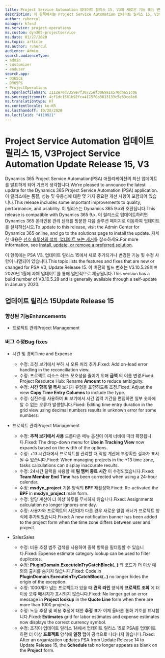 ```yaml
---
title: Project Service Automation 업데이트 릴리스 15, V3의 새로운 기능 또는 변경된 기능
description: 이 항목에서는 Project Service Automation 업데이트 릴리스 15, V3의 새로운 기능에 대한 정보를 제공합니다.
author: ruhercul
manager: kfend
ms.service: project-operations
ms.custom: dyn365-projectservice
ms.date: 01/27/2020
ms.topic: article
ms.author: ruhercul
audience: Admin
search.audienceType:
- admin
- customizer
- enduser
search.app:
- D365CE
- D365PS
- ProjectOperations
ms.openlocfilehash: 2112e70d7359e7f30725ef3069a18570da651c06
ms.sourcegitcommit: 4cf1dc1561b92fca4175f0b3813133c5e63ce8e6
ms.translationtype: HT
ms.contentlocale: ko-KR
ms.lasthandoff: 10/28/2020
ms.locfileid: "4119921"
---
```

# <a name="project-service-automation-update-release-15-v3"></a><span data-ttu-id="6c08e-103">Project Service Automation 업데이트 릴리스 15, V3</span><span class="sxs-lookup"><span data-stu-id="6c08e-103">Project Service Automation Update Release 15, V3</span></span>

<span data-ttu-id="6c08e-104">Dynamics 365 Project Service Automation(PSA) 애플리케이션의 최신 업데이트를 발표하게 되어 기쁘게 생각합니다.</span><span class="sxs-lookup"><span data-stu-id="6c08e-104">We’re pleased to announce the latest update for the Dynamics 365 Project Service Automation (PSA) application.</span></span> <span data-ttu-id="6c08e-105">이 릴리스에는 품질, 성능 및 유용성에 대한 몇 가지 중요한 개선 사항이 포함되어 있습니다.</span><span class="sxs-lookup"><span data-stu-id="6c08e-105">This release includes some important improvements to quality, performance, and usability.</span></span> <span data-ttu-id="6c08e-106">이 릴리스는 Dynamics 365 9.x와 호환됩니다.</span><span class="sxs-lookup"><span data-stu-id="6c08e-106">This release is compatible with Dynamics 365 9.x.</span></span> <span data-ttu-id="6c08e-107">이 릴리스로 업데이트하려면 Dynamics 365 온라인용 관리 센터를 방문한 다음 솔루션 페이지로 이동하여 업데이트를 설치하십시오.</span><span class="sxs-lookup"><span data-stu-id="6c08e-107">To update to this release, visit the Admin Center for Dynamics 365 online, and go to the solutions page to install the update.</span></span> <span data-ttu-id="6c08e-108">자세한 내용은 [선호 솔루션의 설치, 업데이트 또는 제거](https://docs.microsoft.com/power-platform/admin/install-remove-preferred-solution)를 참조하세요.</span><span class="sxs-lookup"><span data-stu-id="6c08e-108">For more information, see [Install, update, or remove a preferred solution](https://docs.microsoft.com/power-platform/admin/install-remove-preferred-solution).</span></span>

<span data-ttu-id="6c08e-109">이 항목에는 PSA V3, 업데이트 릴리스 15에서 새로 추가되거나 변경된 기능 및 수정 사항이 나열되어 있습니다.</span><span class="sxs-lookup"><span data-stu-id="6c08e-109">This topic lists the features and fixes that are new or changed for PSA V3, Update Release 15.</span></span> <span data-ttu-id="6c08e-110">이 버전의 빌드 번호는 V3.10.5.28이며 2020년 1월에 자체 업데이트를 통해 일반적으로 제공됩니다.</span><span class="sxs-lookup"><span data-stu-id="6c08e-110">This version has a build number of V3.10.5.28 and is generally available through a self-update in January 2020.</span></span>

## <a name="update-release-15"></a><span data-ttu-id="6c08e-111">업데이트 릴리스 15</span><span class="sxs-lookup"><span data-stu-id="6c08e-111">Update Release 15</span></span> 

### <a name="enhancements"></a><span data-ttu-id="6c08e-112">향상된 기능</span><span class="sxs-lookup"><span data-stu-id="6c08e-112">Enhancements</span></span>

- <span data-ttu-id="6c08e-113">프로젝트 관리</span><span class="sxs-lookup"><span data-stu-id="6c08e-113">Project Management</span></span>

### <a name="bug-fixes"></a><span data-ttu-id="6c08e-114">버그 수정</span><span class="sxs-lookup"><span data-stu-id="6c08e-114">Bug fixes</span></span>

- <span data-ttu-id="6c08e-115">시간 및 경비</span><span class="sxs-lookup"><span data-stu-id="6c08e-115">Time and Expense</span></span>

  - <span data-ttu-id="6c08e-116">수정: 조정 보기에서 부하 시 오류 처리 추가.</span><span class="sxs-lookup"><span data-stu-id="6c08e-116">Fixed: Add on-load error handling in the reconciliation view.</span></span>
  - <span data-ttu-id="6c08e-117">수정: 프로젝트 리소스 허브: 모호성을 줄이기 위해 **금액** 의 이름 변경.</span><span class="sxs-lookup"><span data-stu-id="6c08e-117">Fixed: Project Resource Hub: Rename **Amount** to reduce ambiguity.</span></span>
  - <span data-ttu-id="6c08e-118">수정: **시간 항목 열 복사** 보기가 유형을 포함하도록 조정.</span><span class="sxs-lookup"><span data-stu-id="6c08e-118">Fixed: Adjust the view **Copy Time Entry Columns** to include the type.</span></span>
  - <span data-ttu-id="6c08e-119">수정: 십진수를 사용하여 표 보기에서 시간 입력 기간을 편집하면 일부 숫자에 알 수 없는 오류가 발생합니다.</span><span class="sxs-lookup"><span data-stu-id="6c08e-119">Fixed: Editing time entry duration in the grid view using decimal numbers results in unknown error for some numbers.</span></span>

- <span data-ttu-id="6c08e-120">프로젝트 관리</span><span class="sxs-lookup"><span data-stu-id="6c08e-120">Project Management</span></span>

  - <span data-ttu-id="6c08e-121">수정: **추적 보기에서 사용** 드롭다운 메뉴 옵션이 이제 너비에 따라 확장됩니다.</span><span class="sxs-lookup"><span data-stu-id="6c08e-121">Fixed: The drop-down menu for **Use in Tracking View** now expands based on the width of the options.</span></span>
  - <span data-ttu-id="6c08e-122">수정: +13 시간대에서 프로젝트를 관리할 때 작업 계산에 부정확한 결과가 표시될 수 있습니다.</span><span class="sxs-lookup"><span data-stu-id="6c08e-122">Fixed: When managing projects in the +13 time zone, tasks calculations can display inaccurate results.</span></span>
  - <span data-ttu-id="6c08e-123">수정: 24시간 달력을 사용할 때 **팀 멤버 종료 시간** 이 수정되었습니다.</span><span class="sxs-lookup"><span data-stu-id="6c08e-123">Fixed: **Team Member End Time** has been corrected when using a 24-hour calendar.</span></span>
  - <span data-ttu-id="6c08e-124">수정: **msdyn_project** 기본 양식의 **BPF** 재활성화.</span><span class="sxs-lookup"><span data-stu-id="6c08e-124">Fixed: Re-activated the **BPF** in **msdyn_project** main form.</span></span>
  - <span data-ttu-id="6c08e-125">수정: 할당 계산이 더 이상 하루를 무시하지 않습니다.</span><span class="sxs-lookup"><span data-stu-id="6c08e-125">Fixed: Assignments calculation no longer ignores one day.</span></span>
  - <span data-ttu-id="6c08e-126">수정: 사용자와 프로젝트의 시간대가 다른 경우 새로운 알림 배너가 프로젝트 양식에 추가되었습니다.</span><span class="sxs-lookup"><span data-stu-id="6c08e-126">Fixed: A new notification banner has been added to the project form when the time zone differs between user and project.</span></span>

- <span data-ttu-id="6c08e-127">Sales</span><span class="sxs-lookup"><span data-stu-id="6c08e-127">Sales</span></span>

  - <span data-ttu-id="6c08e-128">수정: 비용 추정 범주 검색을 사용하여 중복 항목을 필터링할 수 있습니다.</span><span class="sxs-lookup"><span data-stu-id="6c08e-128">Fixed: Expense estimate category lookup can be used to filter duplicates.</span></span>
  - <span data-ttu-id="6c08e-129">수정: **PluginDomain.ExecuteInTryCatchBlock(..)** 의 코드가 더 이상 예외의 출처를 숨기지 않습니다.</span><span class="sxs-lookup"><span data-stu-id="6c08e-129">Fixed: Code in **PluginDomain.ExecuteInTryCatchBlock(..)** no longer hides the origin of the exception.</span></span>
  - <span data-ttu-id="6c08e-130">수정: 1000개가 넘는 프로젝트가 있을 때 **견적 라인** 양식의 **프로젝트 조회** 에 더 이상 오류 메시지가 표시되지 않습니다.</span><span class="sxs-lookup"><span data-stu-id="6c08e-130">Fixed: No longer get an error message in **Project lookup** in the **Quote Line** form when there are more than 1000 projects.</span></span>
  - <span data-ttu-id="6c08e-131">수정: 노동 추정 및 비용 추정에 대한 **추정** 표가 이제 올바른 통화 기호를 표시합니다.</span><span class="sxs-lookup"><span data-stu-id="6c08e-131">Fixed: **Estimates** grid for labor estimates and expense estimates now displays the correct currency symbol.</span></span>
  - <span data-ttu-id="6c08e-132">수정: 조직이 업데이트 릴리스 14에서 업데이트 릴리스 15로 PSA를 업데이트하면 더 이상 **프로젝트** 양식에 **일정** 탭이 공백으로 나타나지 않습니다.</span><span class="sxs-lookup"><span data-stu-id="6c08e-132">Fixed: After an organization updates PSA from Update Release 14 to Update Release 15, the **Schedule** tab no longer appears as blank on the **Project** form.</span></span>

